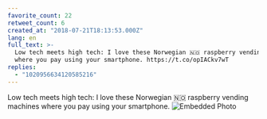 ```yaml
---
favorite_count: 22
retweet_count: 6
created_at: "2018-07-21T18:13:53.000Z"
lang: en
full_text: >-
  Low tech meets high tech: I love these Norwegian 🇳🇴 raspberry vending machines
  where you pay using your smartphone. https://t.co/opIACkv7wT
replies:
  - "1020956634120585216"
---
```


Low tech meets high tech: I love these Norwegian 🇳🇴 raspberry vending machines
where you pay using your smartphone.
![Embedded Photo](https://twitter-media-coderbyheart.s3.eu-north-1.amazonaws.com/1020733618895941638-DipfyhNXUAAgbGW.jpg)
